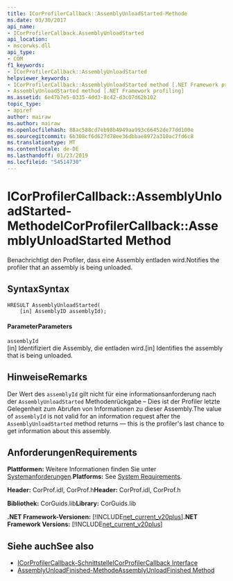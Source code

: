 ```yaml
---
title: ICorProfilerCallback::AssemblyUnloadStarted-Methode
ms.date: 03/30/2017
api_name:
- ICorProfilerCallback.AssemblyUnloadStarted
api_location:
- mscorwks.dll
api_type:
- COM
f1_keywords:
- ICorProfilerCallback::AssemblyUnloadStarted
helpviewer_keywords:
- ICorProfilerCallback::AssemblyUnloadStarted method [.NET Framework profiling]
- AssemblyUnloadStarted method [.NET Framework profiling]
ms.assetid: 6e47b7e5-0335-4dd3-8c42-d3c07d62b102
topic_type:
- apiref
author: mairaw
ms.author: mairaw
ms.openlocfilehash: 88ac588cd7eb98b4949aa993c66452de77dd100e
ms.sourcegitcommit: 6b308cf6d627d78ee36dbbae8972a310ac7fd6c8
ms.translationtype: MT
ms.contentlocale: de-DE
ms.lasthandoff: 01/23/2019
ms.locfileid: "54514730"
---
```

# <a name="icorprofilercallbackassemblyunloadstarted-method"></a><span data-ttu-id="453a1-102">ICorProfilerCallback::AssemblyUnloadStarted-Methode</span><span class="sxs-lookup"><span data-stu-id="453a1-102">ICorProfilerCallback::AssemblyUnloadStarted Method</span></span>
<span data-ttu-id="453a1-103">Benachrichtigt den Profiler, dass eine Assembly entladen wird.</span><span class="sxs-lookup"><span data-stu-id="453a1-103">Notifies the profiler that an assembly is being unloaded.</span></span>  
  
## <a name="syntax"></a><span data-ttu-id="453a1-104">Syntax</span><span class="sxs-lookup"><span data-stu-id="453a1-104">Syntax</span></span>  
  
```  
HRESULT AssemblyUnloadStarted(  
    [in] AssemblyID assemblyId);  
```  
  
#### <a name="parameters"></a><span data-ttu-id="453a1-105">Parameter</span><span class="sxs-lookup"><span data-stu-id="453a1-105">Parameters</span></span>  
 `assemblyId`  
 <span data-ttu-id="453a1-106">[in] Identifiziert die Assembly, die entladen wird.</span><span class="sxs-lookup"><span data-stu-id="453a1-106">[in] Identifies the assembly that is being unloaded.</span></span>  
  
## <a name="remarks"></a><span data-ttu-id="453a1-107">Hinweise</span><span class="sxs-lookup"><span data-stu-id="453a1-107">Remarks</span></span>  
 <span data-ttu-id="453a1-108">Der Wert des `assemblyId` gilt nicht für eine informationsanforderung nach der `AssemblyUnloadStarted` Methodenrückgabe – Dies ist der Profiler letzte Gelegenheit zum Abrufen von Informationen zu dieser Assembly.</span><span class="sxs-lookup"><span data-stu-id="453a1-108">The value of `assemblyId` is not valid for an information request after the `AssemblyUnloadStarted` method returns — this is the profiler's last chance to get information about this assembly.</span></span>  
  
## <a name="requirements"></a><span data-ttu-id="453a1-109">Anforderungen</span><span class="sxs-lookup"><span data-stu-id="453a1-109">Requirements</span></span>  
 <span data-ttu-id="453a1-110">**Plattformen:** Weitere Informationen finden Sie unter [Systemanforderungen](../../../../docs/framework/get-started/system-requirements.md).</span><span class="sxs-lookup"><span data-stu-id="453a1-110">**Platforms:** See [System Requirements](../../../../docs/framework/get-started/system-requirements.md).</span></span>  
  
 <span data-ttu-id="453a1-111">**Header:** CorProf.idl, CorProf.h</span><span class="sxs-lookup"><span data-stu-id="453a1-111">**Header:** CorProf.idl, CorProf.h</span></span>  
  
 <span data-ttu-id="453a1-112">**Bibliothek:** CorGuids.lib</span><span class="sxs-lookup"><span data-stu-id="453a1-112">**Library:** CorGuids.lib</span></span>  
  
 <span data-ttu-id="453a1-113">**.NET Framework-Versionen:** [!INCLUDE[net_current_v20plus](../../../../includes/net-current-v20plus-md.md)]</span><span class="sxs-lookup"><span data-stu-id="453a1-113">**.NET Framework Versions:** [!INCLUDE[net_current_v20plus](../../../../includes/net-current-v20plus-md.md)]</span></span>  
  
## <a name="see-also"></a><span data-ttu-id="453a1-114">Siehe auch</span><span class="sxs-lookup"><span data-stu-id="453a1-114">See also</span></span>
- [<span data-ttu-id="453a1-115">ICorProfilerCallback-Schnittstelle</span><span class="sxs-lookup"><span data-stu-id="453a1-115">ICorProfilerCallback Interface</span></span>](../../../../docs/framework/unmanaged-api/profiling/icorprofilercallback-interface.md)
- [<span data-ttu-id="453a1-116">AssemblyUnloadFinished-Methode</span><span class="sxs-lookup"><span data-stu-id="453a1-116">AssemblyUnloadFinished Method</span></span>](../../../../docs/framework/unmanaged-api/profiling/icorprofilercallback-assemblyunloadfinished-method.md)
